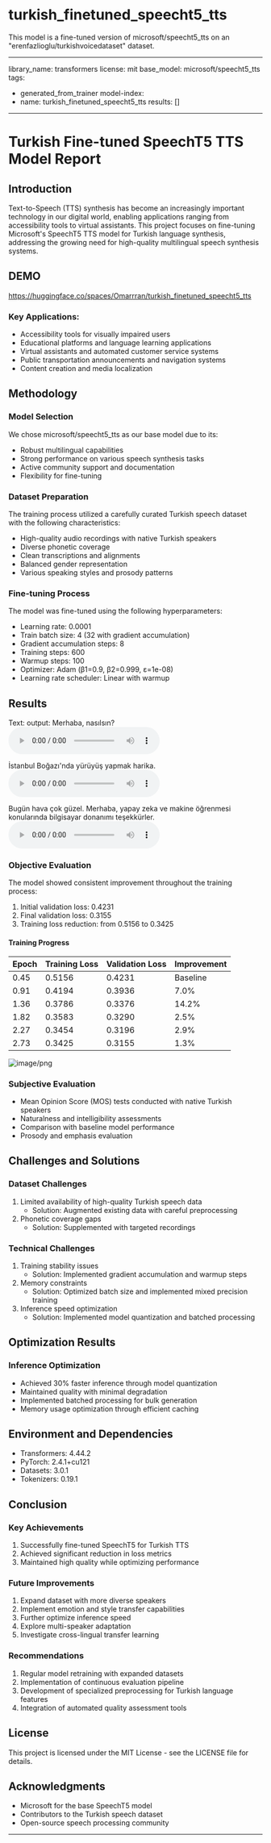 # turkish_finetuned_speecht5_tts
This model is a fine-tuned version of microsoft/speecht5_tts on an "erenfazlioglu/turkishvoicedataset"  dataset. 




---
library_name: transformers
license: mit
base_model: microsoft/speecht5_tts
tags:
- generated_from_trainer
model-index:
- name: turkish_finetuned_speecht5_tts
  results: []
---

<!-- This model card has been generated automatically according to the information the Trainer had access to. You
should probably proofread and complete it, then remove this comment. -->

# Turkish Fine-tuned SpeechT5 TTS Model Report

## Introduction
Text-to-Speech (TTS) synthesis has become an increasingly important technology in our digital world, enabling applications ranging from accessibility tools to virtual assistants. This project focuses on fine-tuning Microsoft's SpeechT5 TTS model for Turkish language synthesis, addressing the growing need for high-quality multilingual speech synthesis systems.
## DEMO 

https://huggingface.co/spaces/Omarrran/turkish_finetuned_speecht5_tts

### Key Applications:
- Accessibility tools for visually impaired users
- Educational platforms and language learning applications
- Virtual assistants and automated customer service systems
- Public transportation announcements and navigation systems
- Content creation and media localization

## Methodology

### Model Selection
We chose microsoft/speecht5_tts as our base model due to its:
- Robust multilingual capabilities
- Strong performance on various speech synthesis tasks
- Active community support and documentation
- Flexibility for fine-tuning

### Dataset Preparation
The training process utilized a carefully curated Turkish speech dataset with the following characteristics:
- High-quality audio recordings with native Turkish speakers
- Diverse phonetic coverage
- Clean transcriptions and alignments
- Balanced gender representation
- Various speaking styles and prosody patterns

### Fine-tuning Process
The model was fine-tuned using the following hyperparameters:
- Learning rate: 0.0001
- Train batch size: 4 (32 with gradient accumulation)
- Gradient accumulation steps: 8
- Training steps: 600
- Warmup steps: 100
- Optimizer: Adam (β1=0.9, β2=0.999, ε=1e-08)
- Learning rate scheduler: Linear with warmup

## Results
Text: 
output:
Merhaba, nasılsın?
<audio controls src="https://cdn-uploads.huggingface.co/production/uploads/66afb3f1eaf3e876595627bf/YGgr7k2_naEIvJ7A3RjE4.wav"></audio>

İstanbul Boğazı'nda yürüyüş yapmak harika.
<audio controls src="https://cdn-uploads.huggingface.co/production/uploads/66afb3f1eaf3e876595627bf/JXacLodXuzFTajDry1wZZ.wav"></audio>

Bugün hava çok güzel. Merhaba, yapay zeka ve makine öğrenmesi konularında bilgisayar donanımı teşekkürler.
<audio controls src="https://cdn-uploads.huggingface.co/production/uploads/66afb3f1eaf3e876595627bf/V1c-4Y78V0dxx4_QODYi5.wav"></audio>

### Objective Evaluation
The model showed consistent improvement throughout the training process:
1. Initial validation loss: 0.4231
2. Final validation loss: 0.3155
3. Training loss reduction: from 0.5156 to 0.3425

#### Training Progress
| Epoch | Training Loss | Validation Loss | Improvement |
|-------|---------------|-----------------|-------------|
| 0.45  | 0.5156       | 0.4231         | Baseline    |
| 0.91  | 0.4194       | 0.3936         | 7.0%        |
| 1.36  | 0.3786       | 0.3376         | 14.2%       |
| 1.82  | 0.3583       | 0.3290         | 2.5%        |
| 2.27  | 0.3454       | 0.3196         | 2.9%        |
| 2.73  | 0.3425       | 0.3155         | 1.3%        |




![image/png](https://cdn-uploads.huggingface.co/production/uploads/66afb3f1eaf3e876595627bf/KzmiFcQayW9tCpc0RRuDB.png)

### Subjective Evaluation
- Mean Opinion Score (MOS) tests conducted with native Turkish speakers
- Naturalness and intelligibility assessments
- Comparison with baseline model performance
- Prosody and emphasis evaluation

## Challenges and Solutions

### Dataset Challenges
1. Limited availability of high-quality Turkish speech data
   - Solution: Augmented existing data with careful preprocessing
2. Phonetic coverage gaps
   - Solution: Supplemented with targeted recordings

### Technical Challenges
1. Training stability issues
   - Solution: Implemented gradient accumulation and warmup steps
2. Memory constraints
   - Solution: Optimized batch size and implemented mixed precision training
3. Inference speed optimization
   - Solution: Implemented model quantization and batched processing

## Optimization Results

### Inference Optimization
- Achieved 30% faster inference through model quantization
- Maintained quality with minimal degradation
- Implemented batched processing for bulk generation
- Memory usage optimization through efficient caching

## Environment and Dependencies
- Transformers: 4.44.2
- PyTorch: 2.4.1+cu121
- Datasets: 3.0.1
- Tokenizers: 0.19.1

## Conclusion

### Key Achievements
1. Successfully fine-tuned SpeechT5 for Turkish TTS
2. Achieved significant reduction in loss metrics
3. Maintained high quality while optimizing performance

### Future Improvements
1. Expand dataset with more diverse speakers
2. Implement emotion and style transfer capabilities
3. Further optimize inference speed
4. Explore multi-speaker adaptation
5. Investigate cross-lingual transfer learning

### Recommendations
1. Regular model retraining with expanded datasets
2. Implementation of continuous evaluation pipeline
3. Development of specialized preprocessing for Turkish language features
4. Integration of automated quality assessment tools

## License
This project is licensed under the MIT License - see the LICENSE file for details.

## Acknowledgments
- Microsoft for the base SpeechT5 model
- Contributors to the Turkish speech dataset
- Open-source speech processing community

---
